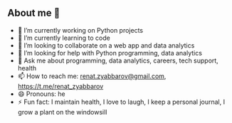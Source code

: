 ## About me 👋

- 🔭 I’m currently working on Python projects
- 🌱 I’m currently learning to code
- 👯 I’m looking to collaborate on a web app and data analytics
- 🤔 I’m looking for help with Python programming, data analytics
- 💬 Ask me about programming, data analytics, careers, tech support, health
- 📫 How to reach me: renat.zyabbarov@gmail.com, https://t.me/renat_zyabbarov
- 😄 Pronouns: he
- ⚡ Fun fact: I maintain health, I love to laugh, I keep a personal journal, I grow a plant on the windowsill
